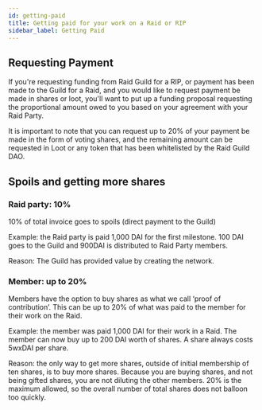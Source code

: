 ```yaml
---
id: getting-paid
title: Getting paid for your work on a Raid or RIP
sidebar_label: Getting Paid
---
```


## Requesting Payment

If you're requesting funding from Raid Guild for a RIP, or payment has been made to the Guild for a Raid, and you would like to request payment be made in shares or loot, you'll want to put up a funding proposal requesting the proportional amount owed to you based on your agreement with your Raid Party.

It is important to note that you can request up to 20% of your payment be made in the form of voting shares, and the remaining amount can be requested in Loot or any token that has been whitelisted by the Raid Guild DAO.

## Spoils and getting more shares

### Raid party: 10%
10% of total invoice goes to spoils (direct payment to the Guild)

Example: the Raid party is paid 1,000 DAI for the first milestone. 100 DAI goes to the Guild and 900DAI is distributed to Raid Party members.

Reason: The Guild has provided value by creating the network.

### Member: up to 20%

Members have the option to buy shares as what we call ‘proof of contribution’. This can be up to 20% of what was paid to the member for their work on the Raid.

Example: the member was paid 1,000 DAI for their work in a Raid. The member can now buy up to 200 DAI worth of shares. A share always costs 5wxDAI per share.

Reason: the only way to get more shares, outside of initial membership of ten shares, is to buy more shares. Because you are buying shares, and not being gifted shares, you are not diluting the other members. 20% is the maximum allowed, so the overall number of total shares does not balloon too quickly.
